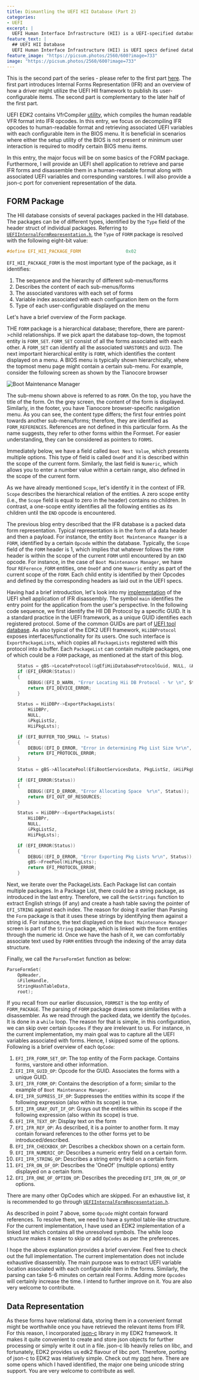 ```yaml
---
title: Dismantling the UEFI HII Database (Part 2)
categories:
- UEFI
excerpt: |
  UEFI Human Interface Infrastructure (HII) is a UEFI-specified database that stores BIOS menu items. This series of blogs aims to explore the HII by recompiling it in the UEFI shell.
feature_text: |
  ## UEFI HII Database
  UEFI Human Interface Infrastructure (HII) is UEFI specs defined database that stores BIOS menu items.
feature_image: "https://picsum.photos/2560/600?image=733"
image: "https://picsum.photos/2560/600?image=733"
---
```


This is the second part of the series - please refer to the first part [here](https://nisarumar.github.io/uefi/2023/06/11/Hii_DB_Pt1/). The first part introduces Internal Forms Representation (IFR) and an overview of how a driver might utilize the UEFI HII framework to publish its user-configurable items. The second part is complementary to the later half of the first part.

UEFI EDK2 contains VfrCompiler [utility](https://github.com/tianocore/edk2/blob/master/BaseTools/UserManuals/VfrCompiler_Utility_Man_Page.rtf), which compiles the human readable VFR format into IFR opcodes. In this entry, we focus on decompiling IFR opcodes to human-readable format and retrieving associated UEFI variables with each configurable item in the BIOS menu. It is beneficial in scenarios where either the setup utility of the BIOS is not present or minimum user interaction is required to modify certain BIOS menu items.

In this entry, the major focus will be on some basics of the FORM package. Furthermore, I will provide an UEFI shell application to retrieve and parse IFR forms and disassemble them in a human-readable format along with associated UEFI variables and corresponding varstores. I will also provide a json-c port for convenient representation of the data.

## FORM Package

The HII database consists of several packages packed in the HII database. The packages can be of different types, identified by the `Type` field of the header struct of individual packages. Referring to [`UEFIInternalFormRepresentation.h`](https://github.com/tianocore/edk2/blob/master/BaseTools/Source/C/Include/Common/UefiInternalFormRepresentation.h#L83), the `Type` of `FORM` package is resolved with the following eight-bit value:
```C
#define EFI_HII_PACKAGE_FORM                 0x02
```

`EFI_HII_PACKAGE_FORM` is the most important type of the package, as it identifies:
1. The sequence and the hierarchy of different sub-menus/forms
2. Describes the content of each sub-menus/forms
3. The associated varstores with each set of forms
4. Variable index associated with each configuration item on the form
5. Type of each user-configurable displayed on the menu

Let's have a brief overview of the Form package.

THE `FORM` package is a hierarchical database; therefore, there are parent->child relationships. If we pick apart the database top-down, the topmost entity is `FORM_SET`. 
`FORM_SET` consist of all the forms associated with each other. A `FORM_SET` can identify all the associated `VARSTORES` and `GUID`. The next important hierarchical entity is `FORM`, which identifies the content displayed on a menu. A BIOS menu is typically shown hierarchically, where the topmost menu page might contain a certain sub-menu. For example, consider the following screen as shown by the Tianocore browser

![Boot Maintenance Manager]("https://picsum.photos/2560/600?image=733")

The sub-menu shown above is referred to as `FORM`. On the top, you have the title of the form. On the grey screen, the content of the form is displayed. Similarly, in the footer, you have Tianocore browser-specific navigation menu. As you can see, the content type differs; the first four entries point towards another sub-menu/forms; therefore, they are identified as `FORM_REFERENCES`. References are not defined in this particular form. As the name suggests, they refer to other forms within the Formset. For easier understanding, they can be considered as pointers to `FORMS`.

Immediately below, we have a field called `Boot Next Value`, which presents multiple options. This type of field is called `OneOf` and it is described within the scope of the current form. Similarly, the last field is `Numeric`, which allows you to enter a number value within a certain range, also defined in the scope of the current form.

As we have already mentioned `Scope`, let's identify it in the context of IFR. `Scope` describes the hierarchical relation of the entities. A zero scope entity (i.e., the `Scope` field is equal to zero in the header) contains no children. In contrast, a one-scope entity identifies all the following entities as its children until the `END` opcode is encountered.

The previous blog entry described that the IFR database is a packed data form representation. Typical representation is in the form of a data header and then a payload. For instance, the entity `Boot Maintenance Maanger` is a `FORM`, identified by a certain `Opcode` within the database. Typically, the `Scope` field of the `FORM` header is 1, which implies that whatever follows the `FORM` header is within the scope of the current `FORM` until encountered by an `END` opcode. For instance, in the case of `Boot Maintenance Manager`, we have four `REFerence_FORM` entities, one `OneOf` and one `Numeric` entity as part of the current scope of the `FORM`. Each child entity is identified by their Opcodes and defined by the corresponding headers as laid out in the UEFI specs.

Having had a brief introduction, let's look into my [implementation](https://github.com/nisarumar/uefi-ifr-disass-app/blob/main/IFRDissApp/IFRDissApp.c) of the UEFI shell application of IFR disassembly. The symbol `main` identifies the entry point for the application from the user's perspective. In the following code sequence, we first identify the HII DB Protocol by a specific GUID. It is a standard practice in the UEFI framework, as a unique GUID identifies each registered protocol. Some of the common GUIDs are part of [UEFI tool](https://github.com/LongSoft/UEFITool) [database](https://github.com/LongSoft/UEFITool/blob/new_engine/common/guids.csv). As also typical of the EDK2 UEFI framework, `HiiDBProtocol` exposes interfaces/functionality for its users. One such interface is `ExportPackageLists`, which copies all `PackageLists` registered with this protocol into a buffer. Each `PackageList` can contain multiple packages, one of which could be a `FORM` package, as mentioned at the start of this blog.

```C
    Status = gBS->LocateProtocol(&gEfiHiiDatabaseProtocolGuid, NULL, &HiiDBPr);
    if (EFI_ERROR(Status))
    {
        DEBUG((EFI_D_WARN, "Error Locating Hii DB Protocol - %r \n", Status));
        return EFI_DEVICE_ERROR;
    }

    Status = HiiDBPr->ExportPackageLists(
        HiiDBPr,
        NULL,
        &PkgListSz,
        HiiPkgLsts);

    if (EFI_BUFFER_TOO_SMALL != Status)
    {
        DEBUG((EFI_D_ERROR, "Error in determining Pkg List Size %r\n", Status));
        return EFI_PROTOCOL_ERROR;
    }

    Status = gBS->AllocatePool(EfiBootServicesData, PkgListSz, &HiiPkgLsts);

    if (EFI_ERROR(Status))
    {
        DEBUG((EFI_D_ERROR, "Error Allocating Space  %r\n", Status));
        return EFI_OUT_OF_RESOURCES;
    }

    Status = HiiDBPr->ExportPackageLists(
        HiiDBPr,
        NULL,
        &PkgListSz,
        HiiPkgLsts);

    if (EFI_ERROR(Status))
    {
        DEBUG((EFI_D_ERROR, "Error Exporting Pkg Lists %r\n", Status));
        gBS->FreePool(HiiPkgLsts);
        return EFI_PROTOCOL_ERROR;
    }
```

Next, we iterate over the PackageLists. Each Package list can contain multiple packages. In a Package List, there could be a string package, as introduced in the last entry. Therefore, we call the `GetStrings` function to extract English strings (if any) and create a hash table saving the pointer of `EFI_STRING` against each index. The reason for doing it earlier than Parsing the `Form` package is that it uses these strings by identifying them against a string id. For instance, the text displayed on the `Boot Maintenance Manager` screen is part of the `String` package, which is linked with the form entities through the numeric id. Once we have the hash of it, we can comfortably associate text used by `FORM` entities through the indexing of the array data structure.

Finally, we call the `ParseFormSet` function as below:
```C
ParseFormSet(
    OpHeader,
    &FileHandle,
    StringHashTableData,
    root);
```

If you recall from our earlier discussion, `FORMSET` is the top entity of `FORM_PACKAGE`. The parsing of `FORM` package draws some similarities with a disassembler. As we read through the packed data, we identify the `OpCodes`. It is done in a `while` loop. The reason for that is simple, in this configuration, we can skip over certain `Opcodes` if they are irrelevant to us. For instance, in the current implementation, my main goal was to capture all the UEFI variables associated with forms. Hence, I skipped some of the options. Following is a brief overview of each `OpCode`:

1. `EFI_IFR_FORM_SET_OP`: The top entity of the Form package. Contains forms, varstore and other information.
2. `EFI_IFR_GUID_OP`: Opcode for the GUID. Associates the forms with a unique GUID.
3. `EFI_IFR_FORM_OP`: Contains the description of a form; similar to the example of `Boot Maintenance Manager.`
4. `EFI_IFR_SUPRESS_IF_OP`: Suppresses the entities within its scope if the following expression (also within its scope) is true.
5. `EFI_IFR_GRAY_OUT_IF_OP`: Grays out the entities within its scope if the following expression (also within its scope) is true.
6. `EFI_IFR_TEXT_OP`: Display text on the form
7. `EFI_IFR_REF_OP`: As described, it is a pointer to another form. It may contain forward references to the other forms yet to be introduced/described.
8. `EFI_IFR_CHECKBOX_OP`: Describes a checkbox shown on a certain form.
9. `EFI_IFR_NUMERIC_OP`: Describes a numeric entry field on a certain form.
10. `EFI_IFR_STRING_OP`: Describes a string entry field on a certain form.
11. `EFI_IFR_ON_OF_OP`: Describes the 'OneOf' (multiple options) entity displayed on a certain form.
12. `EFI_IFR_ONE_OF_OPTION_OP`: Describes the preceding `EFI_IFR_ON_OF_OP` options.

There are many other OpCodes which are skipped. For an exhaustive list, it is recommended to go through [`UEFIInternalFormRepresentation.h`](https://github.com/tianocore/edk2/blob/master/BaseTools/Source/C/Include/Common/UefiInternalFormRepresentation.h#L83).

As described in point 7 above, some `Opcode` might contain forward references. To resolve them, we need to have a symbol table-like structure. For the current implementation, I have used an EDK2 implementation of a linked list which contains all the unresolved symbols. The while loop structure makes it easier to skip or add `OpCodes` as per the preferences.

I hope the above explanation provides a brief overview. Feel free to check out the full implementation. The current implementation does not include exhaustive disassembly. The main purpose was to extract UEFI variable location associated with each configurable item in the forms. Similarly, the parsing can take 5-6 minutes on certain real Forms. Adding more `Opcodes` will certainly increase the time. I intend to further improve on it. You are also very welcome to contribute.

## Data Representation
As these forms have relational data, storing them in a convenient format might be worthwhile once you have retrieved the relevant items from IFR. For this reason, I incorporated [json-c](https://github.com/json-c/json-c) library in my EDK2 framework. It makes it quite convenient to create and store json objects for further processing or simply write it out in a file. json-c lib heavily relies on libc, and fortunately, EDK2 provides us edk2 flavour of libc port. Therefore, porting of json-c to EDK2 was relatively simple. Check out my [port](https://github.com/nisarumar/jsonc-edk2-port) here. There are some opens which I haved identified, the major one being unicode string support. You are very welcome to contribute as well.

